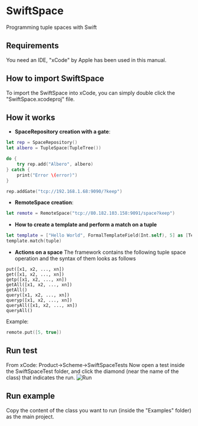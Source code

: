 # SwiftSpace
Programming tuple spaces with Swift

## Requirements
You need an IDE, "xCode" by Apple has been used in this manual.

## How to import SwiftSpace
To import the SwiftSpace into xCode, you can simply double click the "SwiftSpace.xcodeproj" file.

## How it works
* **SpaceRepository creation with a gate**: 
```swift
let rep = SpaceRepository()
let albero = TupleSpace(TupleTree())

do {
    try rep.add("Albero", albero)
} catch {
    print("Error \(error)")
}

rep.addGate("tcp://192.168.1.68:9090/?keep")
```
* **RemoteSpace creation**:
```swift
let remote = RemoteSpace("tcp://80.182.103.158:9091/space?keep")
```
* **How to create a template and perform a match on a tuple**
```swift
let template = ["Hello World", FormalTemplateField(Int.self), 5] as [TemplateField]
template.match(tuple)
```
* **Actions on a space**
The framework contains the following tuple space operation and the syntax of them looks as follows
```
put([x1, x2, ..., xn])
get([x1, x2, ..., xn])
getp([x1, x2, ..., xn])
getAll([x1, x2, ..., xn])
getAll()
query([x1, x2, ..., xn])
queryp([x1, x2, ..., xn])
queryAll([x1, x2, ..., xn])
queryAll()
```
Example:
```swift
remote.put([5, true])
```
## Run test
From xCode: Product->Scheme->SwiftSpaceTests
Now open a test inside the SwiftSpaceTest folder, and click the diamond (near the name of the class) that indicates the run.
![Run](https://ibb.co/dp0QTw)
## Run example
Copy the content of the class you want to run (inside the "Examples" folder) as the main project.

